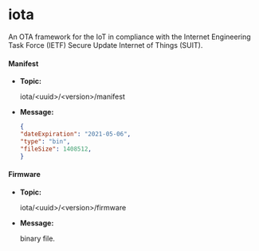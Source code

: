 # iota
An OTA framework for the IoT in compliance with the Internet Engineering Task Force (IETF) Secure Update Internet of Things (SUIT).

#### Manifest

  * **Topic:** 
  
     iota/\<uuid\>/\<version\>/manifest

  * **Message:** 
     ```json 
     {
     "dateExpiration": "2021-05-06",
     "type": "bin",
     "fileSize": 1408512,
     }
     ```
  
#### Firmware

  * **Topic:** 
  
     iota/\<uuid\>/\<version\>/firmware

  * **Message:** 
  
     binary file.
